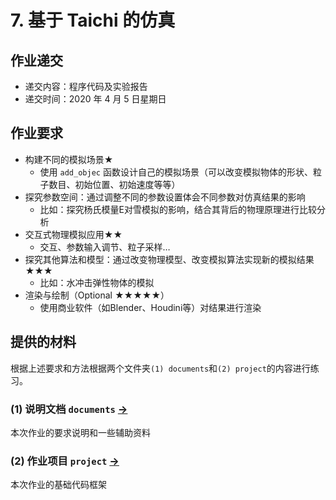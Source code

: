 

# 7. 基于 Taichi 的仿真

## 作业递交

- 递交内容：程序代码及实验报告
- 递交时间：2020 年 4 月 5 日星期日

## 作业要求

- 构建不同的模拟场景★
  - 使用 `add_objec` 函数设计自己的模拟场景（可以改变模拟物体的形状、粒子数目、初始位置、初始速度等等）
- 探究参数空间：通过调整不同的参数设置体会不同参数对仿真结果的影响
  - 比如：探究杨氏模量E对雪模拟的影响，结合其背后的物理原理进行比较分析
- 交互式物理模拟应用★★
  - 交互、参数输入调节、粒子采样…
- 探究其他算法和模型：通过改变物理模型、改变模拟算法实现新的模拟结果★★★
  - 比如：水冲击弹性物体的模拟
- 渲染与绘制（Optional ★★★★★）
  - 使用商业软件（如Blender、Houdini等）对结果进行渲染


## 提供的材料

根据上述要求和方法根据两个文件夹`(1) documents`和`(2) project`的内容进行练习。

### (1) 说明文档 `documents` [->](documents/) 

本次作业的要求说明和一些辅助资料

### (2) 作业项目 `project` [->](project/) 

本次作业的基础代码框架

